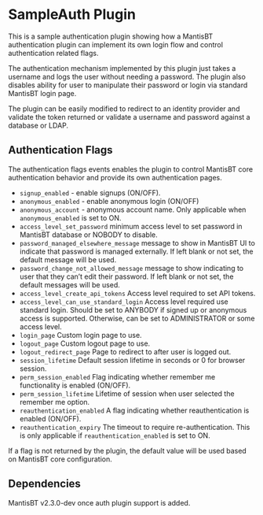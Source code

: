# SampleAuth Plugin

This is a sample authentication plugin showing how a MantisBT authentication plugin can implement its own login flow and control authentication related flags.

The authentication mechanism implemented by this plugin just takes a username and logs the user without needing a password.  The plugin also disables ability for user to manipulate their password or login via standard MantisBT login page.

The plugin can be easily modified to redirect to an identity provider and validate the token returned or validate a username and password against a database or LDAP.

## Authentication Flags
The authentication flags events enables the plugin to control MantisBT core authentication behavior and provide its own authentication pages.

- `signup_enabled` - enable signups (ON/OFF).
- `anonymous_enabled` - enable anonymous login (ON/OFF)
- `anonymous_account` - anonymous account name. Only applicable when `anonymous_enabled` is set to ON.
- `access_level_set_password` minimum access level to set password in MantisBT database or NOBODY to disable.
- `password_managed_elsewhere_message` message to show in MantisBT UI to indicate that password is managed externally.  If left blank or not set, the default message will be used.
- `password_change_not_allowed_message` message to show indicating to user that they can’t edit their password.  If left blank or not set, the default messages will be used.
- `access_level_create_api_tokens` Access level required to set API tokens.
- `access_level_can_use_standard_login` Access level required use standard login.  Should be set to ANYBODY if signed up or anonymous access is supported.  Otherwise, can be set to ADMINISTRATOR or some access level.
- `login_page` Custom login page to use.
- `logout_page` Custom logout page to use.
- `logout_redirect_page` Page to redirect to after user is logged out.
- `session_lifetime` Default session lifetime in seconds or 0 for browser session.
- `perm_session_enabled` Flag indicating whether remember me functionality is enabled (ON/OFF).
- `perm_session_lifetime` Lifetime of session when user selected the remember me option.
- `reauthentication_enabled` A flag indicating whether reauthentication is enabled (ON/OFF).
- `reauthentication_expiry` The timeout to require re-authentication.  This is only applicable if `reauthentication_enabled` is set to ON.

If a flag is not returned by the plugin, the default value will be used based on MantisBT core configuration.

## Dependencies
MantisBT v2.3.0-dev once auth plugin support is added.
